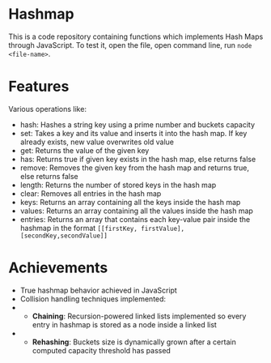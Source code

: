 # Hashmap

This is a code repository containing functions which implements Hash Maps through JavaScript. To test it, open the file, open command line, run `node <file-name>`.

# Features

Various operations like:

- hash: Hashes a string key using a prime number and buckets capacity
- set: Takes a key and its value and inserts it into the hash map. If key already exists, new value overwrites old value
- get: Returns the value of the given key
- has: Returns true if given key exists in the hash map, else returns false
- remove: Removes the given key from the hash map and returns true, else returns false
- length: Returns the number of stored keys in the hash map
- clear: Removes all entries in the hash map
- keys: Returns an array containing all the keys inside the hash map
- values: Returns an array containing all the values inside the hash map
- entries: Returns an array that contains each key-value pair inside the hashmap in the format `[[firstKey, firstValue],[secondKey,secondValue]]`

# Achievements

- True hashmap behavior achieved in JavaScript
- Collision handling techniques implemented:
- - **Chaining**: Recursion-powered linked lists implemented so every entry in hashmap is stored as a node inside a linked list
- - **Rehashing**: Buckets size is dynamically grown after a certain computed capacity threshold has passed
